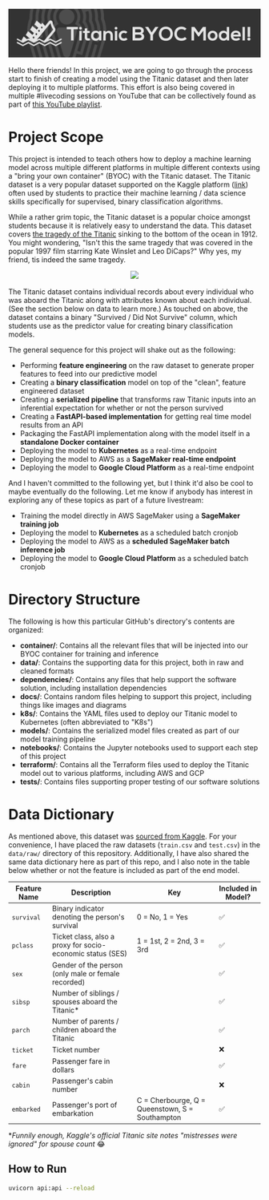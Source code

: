 ![](docs/images/github-banner.png)

Hello there friends! In this project, we are going to go through the process start to finish of creating a model using the Titanic dataset and then later deploying it to multiple platforms. This effort is also being covered in multiple #livecoding sessions on YouTube that can be collectively found as part of [this YouTube playlist](https://youtube.com/playlist?list=PLNBQNFhVrlVSAi9jIm6K5dWhcD1L372_G).

# Project Scope

This project is intended to teach others how to deploy a machine learning model across multiple different platforms in multiple different contexts using a "bring your own container" (BYOC) with the Titanic dataset. The Titanic dataset is a very popular dataset supported on the Kaggle platform ([link](https://www.kaggle.com/c/titanic)) often used by students to practice their machine learning / data science skills specifically for supervised, binary classification algorithms.

While a rather grim topic, the Titanic dataset is a popular choice amongst students because it is relatively easy to understand the data. This dataset covers [the tragedy of the Titanic](https://en.wikipedia.org/wiki/Titanic) sinking to the bottom of the ocean in 1912. You might wondering, "Isn't this the same tragedy that was covered in the popular 1997 film starring Kate Winslet and Leo DiCaps?" Why yes, my friend, tis indeed the same tragedy.

<p align="center">
<img src="https://media.giphy.com/media/XOY5y7YXjTD7q/giphy.gif">
</p>

The Titanic dataset contains individual records about every individual who was aboard the Titanic along with attributes known about each individual. (See the section below on data to learn more.) As touched on above, the dataset contains a binary "Survived / Did Not Survive" column, which students use as the predictor value for creating binary classification models.

The general sequence for this project will shake out as the following:

- Performing **feature engineering** on the raw dataset to generate proper features to feed into our predictive model
- Creating a **binary classification** model on top of the "clean", feature engineered dataset
- Creating a **serialized pipeline** that transforms raw Titanic inputs into an inferential expectation for whether or not the person survived
- Creating a **FastAPI-based implementation** for getting real time model results from an API
- Packaging the FastAPI implementation along with the model itself in a **standalone Docker container**
- Deploying the model to **Kubernetes** as a real-time endpoint
- Deploying the model to AWS as a **SageMaker real-time endpoint**
- Deploying the model to **Google Cloud Platform** as a real-time endpoint

And I haven't committed to the following yet, but I think it'd also be cool to maybe eventually do the following. Let me know if anybody has interest in exploring any of these topics as part of a future livestream:

- Training the model directly in AWS SageMaker using a **SageMaker training job**
- Deploying the model to **Kubernetes** as a scheduled batch cronjob
- Deploying the model to AWS as a **scheduled SageMaker batch inference job**
- Deploying the model to **Google Cloud Platform** as a scheduled batch cronjob

# Directory Structure

The following is how this particular GitHub's directory's contents are organized:

- **container/**: Contains all the relevant files that will be injected into our BYOC container for training and inference
- **data/**: Contains the supporting data for this project, both in raw and cleaned formats
- **dependencies/**: Contains any files that help support the software solution, including installation dependencies
- **docs/**: Contains random files helping to support this project, including things like images and diagrams
- **k8s/**: Contains the YAML files used to deploy our Titanic model to Kubernetes (often abbreviated to "K8s")
- **models/**: Contains the serialized model files created as part of our model training pipeline
- **notebooks/**: Contains the Jupyter notebooks used to support each step of this project
- **terraform/**: Contains all the Terraform files used to deploy the Titanic model out to various platforms, including AWS and GCP
- **tests/**: Contains files supporting proper testing of our software solutions

# Data Dictionary

As mentioned above, this dataset was [sourced from Kaggle](https://www.kaggle.com/c/titanic/data). For your convenience, I have placed the raw datasets (`train.csv` and `test.csv`) in the `data/raw/` directory of this repository. Additionally, I have also shared the same data dictionary here as part of this repo, and I also note in the table below whether or not the feature is included as part of the end model.

| **Feature Name** | **Description**                                            | **Key**                                         | **Included in Model?** |
| ---------------- | ---------------------------------------------------------- | ----------------------------------------------- | ---------------------- |
| `survival`       | Binary indicator denoting the person's survival            | 0 = No, 1 = Yes                                 | ✅                     |
| `pclass`         | Ticket class, also a proxy for socio-economic status (SES) | 1 = 1st, 2 = 2nd, 3 = 3rd                       | ✅                     |
| `sex`            | Gender of the person (only male or female recorded)        |                                                 | ✅                     |
| `sibsp`          | Number of siblings / spouses aboard the Titanic\*          |                                                 | ✅                     |
| `parch`          | Number of parents / children aboard the Titanic            |                                                 | ✅                     |
| `ticket`         | Ticket number                                              |                                                 | ❌                     |
| `fare`           | Passenger fare in dollars                                  |                                                 | ✅                     |
| `cabin`          | Passenger's cabin number                                   |                                                 | ❌                     |
| `embarked`       | Passenger's port of embarkation                            | C = Cherbourge, Q = Queenstown, S = Southampton | ✅                     |

\*_Funnily enough, Kaggle's official Titanic site notes "mistresses were ignored" for spouse count_ 😂

## How to Run

```bash
uvicorn api:api --reload
```
